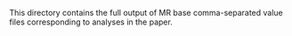 This directory contains the full output of MR base comma-separated value files corresponding to analyses in the paper.
